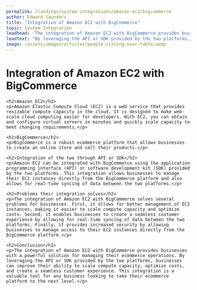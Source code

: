 ```yaml
---
permalink: /landings/system-integrations/amazon-ec2/bigcommerce
author: Edward Saunders
title: "Integration of Amazon EC2 with BigCommerce"
topic: System Integration
leadhead: "The integration of Amazon EC2 with BigCommerce provides businesses with a powerful solution for managing their ecommerce operations"
leadtext: "By leveraging the API or SDK provided by the two platforms, businesses can improve their ability to scale compute capacity, optimize costs, and create a seamless customer experience. This integration is a valuable tool for any business looking to take their ecommerce platform to the next level."
image: /assets/images/articles/people-sitting-near-table.webp
---
```

<div class="arttext">    <h1>Integration of Amazon EC2 with BigCommerce</h1>

    <h2>Amazon EC2</h2>
    <p>Amazon Elastic Compute Cloud (EC2) is a web service that provides resizable compute capacity in the cloud. It is designed to make web-scale cloud computing easier for developers. With EC2, you can obtain and configure virtual servers in minutes and quickly scale capacity to meet changing requirements.</p>

    <h2>BigCommerce</h2>
    <p>BigCommerce is a robust ecommerce platform that allows businesses to create an online store and sell their products.</p>

    <h2>Integration of the two through API or SDK</h2>
    <p>Amazon EC2 can be integrated with BigCommerce using the application programming interface (API) or software development kit (SDK) provided by the two platforms. This integration allows businesses to manage their EC2 instances directly from the BigCommerce platform and also allows for real-time syncing of data between the two platforms.</p>

    <h2>Problems their integration solves</h2>
    <p>The integration of Amazon EC2 with BigCommerce solves several problems for businesses. First, it allows for better management of EC2 instances, making it easier to scale compute capacity and optimize costs. Second, it enables businesses to create a seamless customer experience by allowing for real-time syncing of data between the two platforms. Finally, it provides increased security by allowing businesses to manage access to their EC2 instances directly from the BigCommerce platform.</p>

    <h2>Conclusion</h2>
    <p>The integration of Amazon EC2 with BigCommerce provides businesses with a powerful solution for managing their ecommerce operations. By leveraging the API or SDK provided by the two platforms, businesses can improve their ability to scale compute capacity, optimize costs, and create a seamless customer experience. This integration is a valuable tool for any business looking to take their ecommerce platform to the next level.</p>

</div>